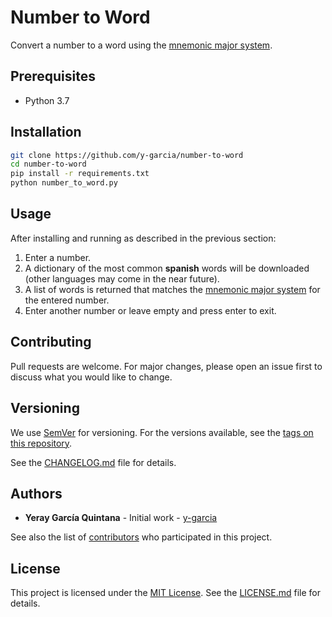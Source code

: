 # Number to Word

Convert a number to a word using the [mnemonic major system](https://en.wikipedia.org/wiki/Mnemonic_major_system).

## Prerequisites
- Python 3.7

## Installation


```bash
git clone https://github.com/y-garcia/number-to-word
cd number-to-word
pip install -r requirements.txt
python number_to_word.py
```

## Usage

After installing and running as described in the previous section:
1. Enter a number.
2. A dictionary of the most common **spanish** words will be downloaded (other languages may come in the near future).
3. A list of words is returned that matches the 
[mnemonic major system](https://en.wikipedia.org/wiki/Mnemonic_major_system) for the entered number.
4. Enter another number or leave empty and press enter to exit.

## Contributing

Pull requests are welcome. For major changes, please open an issue first to discuss what you would like to change.

## Versioning

We use [SemVer](http://semver.org/) for versioning. For the versions available, see the [tags on this repository](https://github.com/y-garcia/number-to-word/tags).

See the [CHANGELOG.md](CHANGELOG.md) file for details. 

## Authors

* **Yeray García Quintana** - Initial work - [y-garcia](https://github.com/y-garcia)

See also the list of [contributors](https://github.com/y-garcia/number-to-word/contributors) who participated in this project.

## License

This project is licensed under the [MIT License](https://choosealicense.com/licenses/mit/). See the [LICENSE.md](LICENSE.md) file for details.
